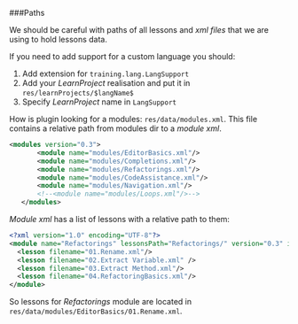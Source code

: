 ###Paths

We should be careful with paths of all lessons and _xml files_ that we are using to hold lessons data. 

If you need to add support for a custom language you should:
1. Add extension for `training.lang.LangSupport`
2. Add your _LearnProject_ realisation and put it in `res/learnProjects/$langName$`
3. Specify _LearnProject_ name in `LangSupport`

How is plugin looking for a modules: `res/data/modules.xml`. This file contains a relative path from modules 
dir to a _module xml_. 
 
```xml
<modules version="0.3">
       <module name="modules/EditorBasics.xml"/>
       <module name="modules/Completions.xml"/>
       <module name="modules/Refactorings.xml"/>
       <module name="modules/CodeAssistance.xml"/>
       <module name="modules/Navigation.xml"/>
       <!--<module name="modules/Loops.xml"/>-->
   </modules>
   ```
   
_Module xml_ has a list of lessons with a relative path to them: 
```xml
<?xml version="1.0" encoding="UTF-8"?>
<module name="Refactorings" lessonsPath="Refactorings/" version="0.3" id="refactorings" fileType="PROJECT" description="Rename, extract variable and method and other refactorings">
  <lesson filename="01.Rename.xml"/>
  <lesson filename="02.Extract Variable.xml" />
  <lesson filename="03.Extract Method.xml"/>
  <lesson filename="04.RefactoringBasics.xml"/>
</module>
```

So lessons for _Refactorings_ module are located in `res/data/modules/EditorBasics/01.Rename.xml`. 

